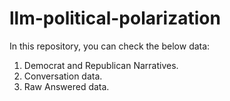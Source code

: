 # llm-political-polarization
In this repository, you can check the below data:
1. Democrat and Republican Narratives.
2. Conversation data.
3. Raw Answered data.
